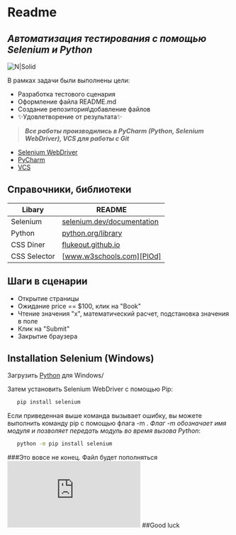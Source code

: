 # Readme
## _Автоматизация тестирования с помощью Selenium и Python_

![N|Solid](https://selenium-python.com/wp-content/uploads/2017/11/cropped-logo-mini.png)

В рамках задачи были выполнены цели:

- Разработка тестового сценария
- Оформление файла README.md
- Создание репозитория\добавление файлов
- ✨Удовлетворение от результата✨

> ***Все работы производились в PyCharm (Python, Selenium WebDriver), VCS для работы с Git***
- [Selenium WebDriver](https://www.selenium.dev/documentation/webdriver/)
- [PyCharm](https://www.jetbrains.com/ru-ru/pycharm/)
- [VCS](https://www.jetbrains.com/help/pycharm/enabling-version-control.html)

## Справочники, библиотеки


| Libary           | README                                             |
|------------------|----------------------------------------------------|
| Selenium         | [selenium.dev/documentation][PlDb]                   |
| Python           | [python.org/library][PlGh] |
| CSS Diner        | [flukeout.github.io][PlGd]                |
| CSS Selector     | [www.w3schools.com][PlOd]                 |

## Шаги в сценарии 

- Открытие страницы
- Ожидание price == $100, клик на "Book"
- Чтение значения "х", математический расчет, подстановка значения в поле
- Клик на "Submit"
- Закрытие браузера


## Installation Selenium (Windows)

Загрузить [Python](https://www.python.org/downloads/) для Windows/

Затем установить Selenium WebDriver с помощью Pip:
```sh
   pip install selenium  
```

Если приведенная выше команда вызывает ошибку, вы можете выполнить команду pip с помощью флага -m . *Флаг -m обозначает имя модуля и позволяет передать модуль во время вызова Python*:
```sh
   python -m pip install selenium  
```
###Это вовсе не конец. Файл будет пополняться 
![progress](http://www.yarntomato.com/percentbarmaker/button.php?barPosition=28&leftFill=%23FF0000 "progress")
##Good luck




[//]: # (These are reference links used in the body of this note and get stripped out when the markdown processor does its job. There is no need to format nicely because it shouldn't be seen. Thanks SO - http://stackoverflow.com/questions/4823468/store-comments-in-markdown-syntax)


   [PlDb]: <https://www.selenium.dev/documentation/>
   [PlGh]: <https://docs.python.org/3/library/index.html>
   [PlGd]: <https://flukeout.github.io/#>
   [PlOd]: <https://www.w3schools.com/cssref/trysel.asp?selector=b:only-child>
